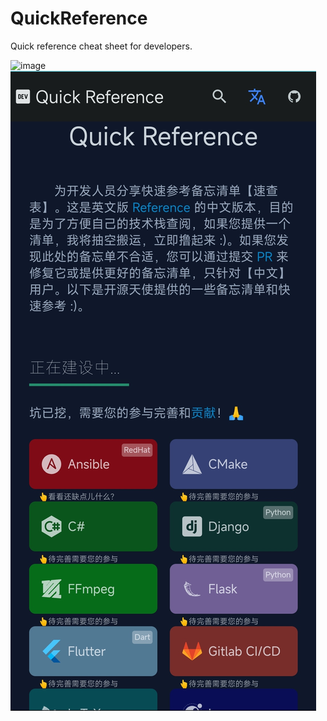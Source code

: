 # QuickReference
Quick reference cheat sheet for developers. 

![image](https://github.com/sdvina/QuickReference/blob/main/app/src/main/res/drawable/qrf_en.jpg)
![image](https://github.com/sdvina/QuickReference/blob/main/app/src/main/res/drawable/qrf_zh.jpg)
